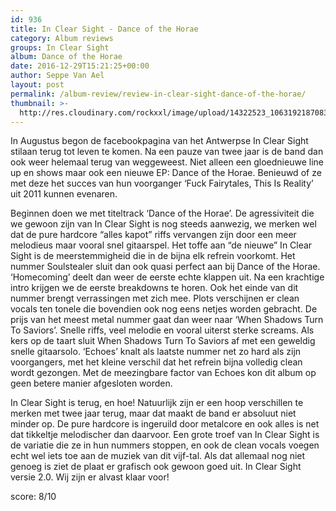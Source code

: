 ```yaml
---
id: 936
title: In Clear Sight - Dance of the Horae
category: Album reviews
groups: In Clear Sight
album: Dance of the Horae
date: 2016-12-29T15:21:25+00:00
author: Seppe Van Ael
layout: post
permalink: /album-review/review-in-clear-sight-dance-of-the-horae/
thumbnail: >-
  http://res.cloudinary.com/rockxxl/image/upload/14322523_1063192187083117_3717263511045170225_n.jpg
---
```

In Augustus begon de facebookpagina van het Antwerpse In Clear Sight stilaan terug tot leven te komen. Na een pauze van twee jaar is de band dan ook weer helemaal terug van weggeweest. Niet alleen een gloednieuwe line up en shows maar ook een nieuwe EP: Dance of the Horae. Benieuwd of ze met deze het succes van hun voorganger ‘Fuck Fairytales, This Is Reality’ uit 2011 kunnen evenaren.

Beginnen doen we met titeltrack ‘Dance of the Horae’. De agressiviteit die we gewoon zijn van In Clear Sight is nog steeds aanwezig, we merken wel dat de pure hardcore “alles kapot” riffs vervangen zijn door een meer melodieus maar vooral snel gitaarspel. Het toffe aan “de nieuwe” In Clear Sight is de meerstemmigheid die in de bijna elk refrein voorkomt. Het nummer Soulstealer sluit dan ook quasi perfect aan bij Dance of the Horae. ‘Homecoming’ deelt dan weer de eerste echte klappen uit. Na een krachtige intro krijgen we de eerste breakdowns te horen. Ook het einde van dit nummer brengt verrassingen met zich mee. Plots verschijnen er clean vocals ten tonele die bovendien ook nog eens netjes worden gebracht. De prijs van het meest metal nummer gaat dan weer naar ‘When Shadows Turn To Saviors’. Snelle riffs, veel melodie en vooral uiterst sterke screams. Als kers op de taart sluit When Shadows Turn To Saviors af met een geweldig snelle gitaarsolo. ‘Echoes’ knalt als laatste nummer net zo hard als zijn voorgangers, met het kleine verschil dat het refrein bijna volledig clean wordt gezongen. Met de meezingbare factor van Echoes kon dit album op geen betere manier afgesloten worden.

In Clear Sight is terug, en hoe! Natuurlijk zijn er een hoop verschillen te merken met twee jaar terug, maar dat maakt de band er absoluut niet minder op. De pure hardcore is ingeruild door metalcore en ook alles is net dat tikkeltje melodischer dan daarvoor. Een grote troef van In Clear Sight is de variatie die ze in hun nummers stoppen, en ook de clean vocals voegen echt wel iets toe aan de muziek van dit vijf-tal. Als dat allemaal nog niet genoeg is ziet de plaat er grafisch ook gewoon goed uit. In Clear Sight versie 2.0. Wij zijn er alvast klaar voor!

score: 8/10


